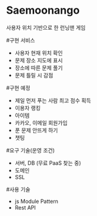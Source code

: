 # Saemoonango

사용자 위치 기반으로 한 런닝맨 게임

#구현 서비스
- 사용자 현재 위치 확인
- 문제 장소 지도에 표시
- 장소에 따른 문제 풀기
- 문제 틀릴 시 감점

#구현 예정
- 제일 먼저 푸는 사람 최고 점수 획득
- 이용자 랭킹
- 아이템
- 카카오, 이메일 회원가입
- 푼 문제 안뜨게 하기
- 챗팅

#요구 기술(운영 조건)
- 서버, DB (무료 PaaS 찾는 중)
- 도메인
- SSL

#사용 기술
- js Module Pattern
- Rest API
